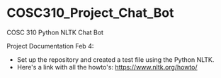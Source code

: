 # COSC310_Project_Chat_Bot
 COSC 310 Python NLTK Chat Bot
 
Project Documentation
Feb 4:
- Set up the repository and created a test file using the Python NLTK.
- Here's a link with all the howto's:
  https://www.nltk.org/howto/

